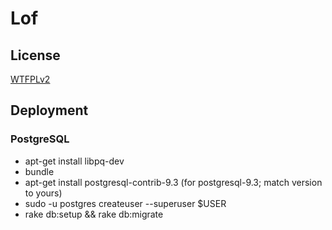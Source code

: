 # Lof

## License

[WTFPLv2](http://www.wtfpl.net/about/)

## Deployment
### PostgreSQL
- apt-get install libpq-dev
- bundle
- apt-get install postgresql-contrib-9.3 (for postgresql-9.3; match version to
  yours)
- sudo -u postgres createuser --superuser $USER
- rake db:setup && rake db:migrate 
